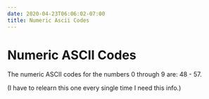 ```yaml
---
date: 2020-04-23T06:06:02-07:00
title: Numeric Ascii Codes
---
```


# Numeric ASCII Codes

The numeric ASCII codes for the numbers 0 through 9 are: 48 - 57.

(I have to relearn this one every single time I need this info.)
